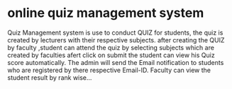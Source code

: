 # online quiz management system

Quiz Management system is use to conduct QUIZ for students, the quiz is created by lecturers with their respective subjects.
after creating the QUIZ by faculty ,student can attend the quiz by selecting subjects which are created by faculties afert click on submit the student can view his Quiz score automatically.
    The admin will send the Email notification to students who are registered by there respective Email-ID.
    Faculty can view the student result by rank wise...
